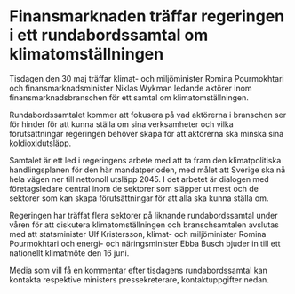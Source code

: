 # Finansmarknaden träffar regeringen i ett rundabordssamtal om klimatomställningen

Tisdagen den 30 maj träffar klimat- och miljöminister Romina Pourmokhtari och finansmarknadsminister Niklas Wykman ledande aktörer inom finansmarknadsbranschen för ett samtal om klimatomställningen.

Rundabordssamtalet kommer att fokusera på vad aktörerna i branschen ser för hinder för att kunna ställa om sina verksamheter och vilka förutsättningar regeringen behöver skapa för att aktörerna ska minska sina koldioxidutsläpp.

Samtalet är ett led i regeringens arbete med att ta fram den klimatpolitiska handlingsplanen för den här mandatperioden, med målet att Sverige ska nå hela vägen ner till nettonoll utsläpp 2045. I det arbetet är dialogen med företagsledare central inom de sektorer som släpper ut mest och de sektorer som kan skapa förutsättningar för att alla ska kunna ställa om.

Regeringen har träffat flera sektorer på liknande rundabordssamtal under våren för att diskutera klimatomställningen och branschsamtalen avslutas med att statsminister Ulf Kristersson, klimat- och miljöminister Romina Pourmokhtari och energi- och näringsminister Ebba Busch bjuder in till ett nationellt klimatmöte den 16 juni.

Media som vill få en kommentar efter tisdagens rundabordssamtal kan kontakta respektive ministers pressekreterare, kontaktuppgifter nedan.
